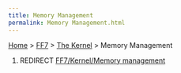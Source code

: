 ```yaml
---
title: Memory Management
permalink: Memory Management.html
---
```


[Home](../../Main%20Page.md) > [FF7](../../FF7.md) > [The Kernel](../The%20Kernel.md) > Memory Management

1.  REDIRECT [FF7/Kernel/Memory management][]

  [FF7/Kernel/Memory management]: ../Kernel/Memory%20management.md
    "wikilink"
